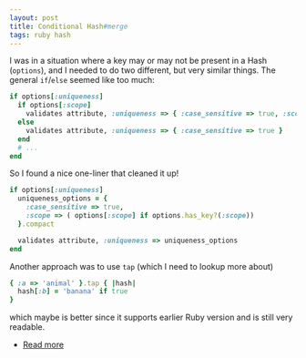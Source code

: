 ```yaml
---
layout: post
title: Conditional Hash#merge
tags: ruby hash
---
```


I was in a situation where a key may or may not be present in a Hash (`options`), and I needed to do two different, but very similar things. The general `if`/`else` seemed like too much:

```ruby
if options[:uniqueness]
  if options[:scope]
    validates attribute, :uniqueness => { :case_sensitive => true, :scope => options[:scope] }
  else
    validates attribute, :uniqueness => { :case_sensitive => true }
  end
  # ...
end
```

So I found a nice one-liner that cleaned it up!

```ruby
if options[:uniqueness]
  uniqueness_options = {
    :case_sensitive => true,
    :scope => ( options[:scope] if options.has_key?(:scope))
  }.compact

  validates attribute, :uniqueness => uniqueness_options
end
```

Another approach was to use `tap` (which I need to lookup more about)

```ruby
{ :a => 'animal' }.tap { |hash|
  hash[:b] = 'banana' if true
}
```

which maybe is better since it supports earlier Ruby version and is still very readable.

- [Read more](https://stackoverflow.com/questions/5750770/conditional-key-value-in-a-ruby-hash)
